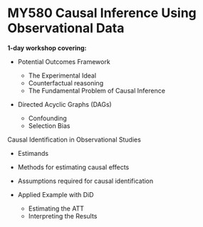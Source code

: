 # MY580 Causal Inference Using Observational Data 

**1-day workshop covering:**

- Potential Outcomes Framework
  - The Experimental Ideal
  - Counterfactual reasoning 
  - The Fundamental Problem of Causal Inference

- Directed Acyclic Graphs (DAGs)
  - Confounding
  - Selection Bias

 Causal Identification in Observational Studies
  - Estimands
  - Methods for estimating causal effects
  - Assumptions required for causal identification


- Applied Example with DiD 
  - Estimating the ATT
  - Interpreting the Results
